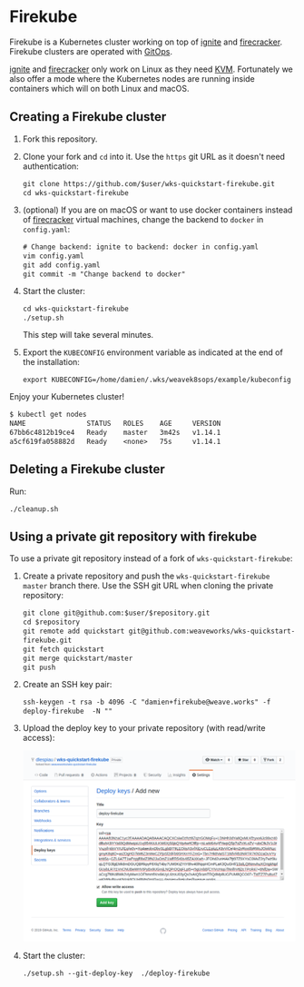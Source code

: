 # Firekube

Firekube is a Kubernetes cluster working on top of [ignite][gh-ignite] and
[firecracker][gh-firecracker]. Firekube clusters are operated with
[GitOps][ww-gitops].

[ignite][gh-ignite] and [firecracker][gh-firecracker] only work on Linux as
they need [KVM][kvm]. Fortunately we also offer a mode where the Kubernetes
nodes are running inside containers which will on both Linux and macOS.

## Creating a Firekube cluster

1. Fork this repository.

1. Clone your fork and `cd` into it. Use the `https` git URL as it doesn't
need authentication:

   ```console
   git clone https://github.com/$user/wks-quickstart-firekube.git
   cd wks-quickstart-firekube
   ```

1. (optional) If you are on macOS or want to use docker containers instead of [firecracker][gh-firecracker] virtual machines, change the backend to `docker` in `config.yaml`:

   ```console
   # Change backend: ignite to backend: docker in config.yaml
   vim config.yaml
   git add config.yaml
   git commit -m "Change backend to docker"
   ```

1. Start the cluster:

   ```console
   cd wks-quickstart-firekube
   ./setup.sh
   ```

   This step will take several minutes.

1. Export the `KUBECONFIG` environment variable as indicated at the end of the installation:

   ```console
   export KUBECONFIG=/home/damien/.wks/weavek8sops/example/kubeconfig
   ```

Enjoy your Kubernetes cluster!

   ```console
   $ kubectl get nodes
   NAME               STATUS   ROLES    AGE     VERSION
   67bb6c4812b19ce4   Ready    master   3m42s   v1.14.1
   a5cf619fa058882d   Ready    <none>   75s     v1.14.1
   ```

[gh-ignite]: https://github.com/weaveworks/ignite
[gh-firecracker]: https://github.com/firecracker-microvm/firecracker
[kvm]: https://en.wikipedia.org/wiki/Kernel-based_Virtual_Machine
[ww-gitops]: https://www.weave.works/technologies/gitops/

## Deleting a Firekube cluster

Run:

```console
./cleanup.sh
```

## Using a private git repository with firekube

To use a private git repository instead of a fork of `wks-quickstart-firekube`:

1. Create a private repository and push the `wks-quickstart-firekube`
   `master` branch there. Use the SSH git URL when cloning the private
   repository:

   ```
   git clone git@github.com:$user/$repository.git
   cd $repository
   git remote add quickstart git@github.com:weaveworks/wks-quickstart-firekube.git
   git fetch quickstart
   git merge quickstart/master
   git push
   ```

1. Create an SSH key pair:

   ```console
   ssh-keygen -t rsa -b 4096 -C "damien+firekube@weave.works" -f deploy-firekube  -N ""
   ```

1. Upload the deploy key to your private repository (with read/write access):

   ![deploy key upload](docs/deploy-key.png)

1. Start the cluster:

   ```console
   ./setup.sh --git-deploy-key  ./deploy-firekube
   ```
